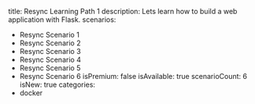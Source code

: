 title: Resync Learning Path 1
description: Lets learn how to build a web application with Flask.
scenarios: 
  - Resync Scenario 1
  - Resync Scenario 2
  - Resync Scenario 3
  - Resync Scenario 4
  - Resync Scenario 5
  - Resync Scenario 6
isPremium: false
isAvailable: true
scenarioCount: 6
isNew: true
categories: 
  - docker
